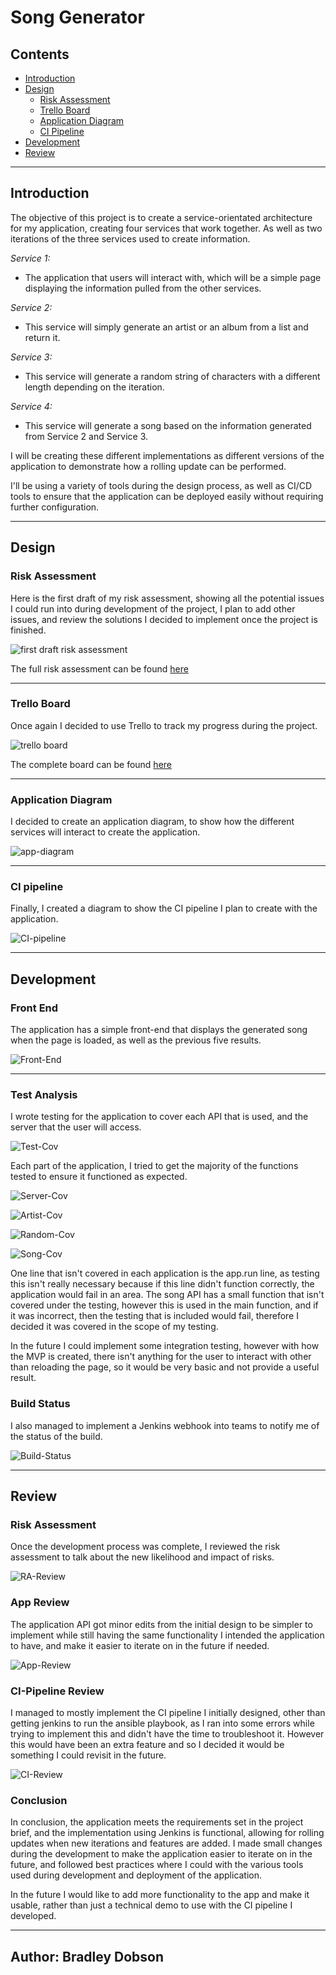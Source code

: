 # Song Generator

## Contents
* [Introduction](#Introduction)
* [Design](#Design)
    * [Risk Assessment](#Risk-Assessment)
    * [Trello Board](#Trello-Board)
    * [Application Diagram](#Application-Diagram)
    * [CI Pipeline](#CI-pipeline)
* [Development](#Development)
* [Review](#Review)

---
## __Introduction__

The objective of this project is to create a service-orientated architecture for my application, creating four services that work together. As well as two iterations of the three services used to create information.

_Service 1:_
* The application that users will interact with, which will be a simple page displaying the information pulled from the other services.

_Service 2:_
* This service will simply generate an artist or an album from a list and return it.

_Service 3:_
* This service will generate a random string of characters with a different length depending on the iteration.

_Service 4:_
* This service will generate a song based on the information generated from Service 2 and Service 3.

I will be creating these different implementations as different versions of the application to demonstrate how a rolling update can be performed.

I'll be using a variety of tools during the design process, as well as CI/CD tools to ensure that the application can be deployed easily without requiring further configuration.

---
## __Design__
### __Risk Assessment__
Here is the first draft of my risk assessment, showing all the potential issues I could run into during development of the project, I plan to add other issues, and review the solutions I decided to implement once the project is finished.

![first draft risk assessment](./images/FDRA.png)

The full risk assessment can be found [here](https://qalearning-my.sharepoint.com/:x:/g/personal/bdobson_qa_com/EVedzs3PfnVDh8thRQIWPDwBybsifzJtpsUZghWReMfN9Q?e=lHYxoL)

---
### __Trello Board__
Once again I decided to use Trello to track my progress during the project.

![trello board](./images/Trello.png)

The complete board can be found [here](https://trello.com/b/Ptseqgzs)

---
### __Application Diagram__
I decided to create an application diagram, to show how the different services will interact to create the application. 

![app-diagram](./images/App-Diagram.png)

---
### __CI pipeline__
Finally, I created a diagram to show the CI pipeline I plan to create with the application.

![CI-pipeline](./images/CI-pipeline.png)

---
## __Development__
### __Front End__

The application has a simple front-end that displays the generated song when the page is loaded, as well as the previous five results.

![Front-End](./images/Front-End.png)

---
### __Test Analysis__
I wrote testing for the application to cover each API that is used, and the server that the user will access. 

![Test-Cov](./images/Stored_artefacts.png)

Each part of the application, I tried to get the majority of the functions tested to ensure it functioned as expected.

![Server-Cov](./images/Server-Cov.png)

![Artist-Cov](./images/Artist-Cov.png)

![Random-Cov](./images/Random-Cov.png)

![Song-Cov](./images/Song-Cov.png)

One line that isn't covered in each application is the app.run line, as testing this isn't really necessary because if this line didn't function correctly, the application would fail in an area. The song API has a small function that isn't covered under the testing, however this is used in the main function, and if it was incorrect, then the testing that is included would fail, therefore I decided it was covered in the scope of my testing.

In the future I could implement some integration testing, however with how the MVP is created, there isn't anything for the user to interact with other than reloading the page, so it would be very basic and not provide a useful result.

### __Build Status__
I also managed to implement a Jenkins webhook into teams to notify me of the status of the build.

![Build-Status](./images/Build-Status.png)

---
## __Review__
### __Risk Assessment__
Once the development process was complete, I reviewed the risk assessment to talk about the new likelihood and impact of risks.

![RA-Review](./images/RA-Review.png)

### __App Review__
The application API got minor edits from the initial design to be simpler to implement while still having the same functionality I intended the application to have, and make it easier to iterate on in the future if needed.

![App-Review](./images/App-Review.png)

### __CI-Pipeline Review__
I managed to mostly implement the CI pipeline I initially designed, other than getting jenkins to run the ansible playbook, as I ran into some errors while trying to implement this and didn't have the time to troubleshoot it. However this would have been an extra feature and so I decided it would be something I could revisit in the future.

![CI-Review](./images/CI-Review.png)

### __Conclusion__
In conclusion, the application meets the requirements set in the project brief, and the implementation using Jenkins is functional, allowing for rolling updates when new iterations and features are added. I made small changes during the development to make the application easier to iterate on in the future, and followed best practices where I could with the various tools used during development and deployment of the application.

In the future I would like to add more functionality to the app and make it usable, rather than just a technical demo to use with the CI pipeline I developed.

---
__Author:__ Bradley Dobson
---